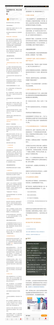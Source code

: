 ![](../../images/2017年11月/GX1103如何摆脱纠结，做出正确选择.jpg)
![](../../images/2017年11月/GX1103如何摆脱纠结，做出正确选择2.jpg)
